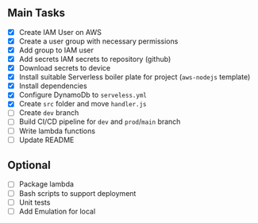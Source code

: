 ## Main Tasks

- [x] Create IAM User on AWS
- [x] Create a user group with necessary permissions
- [x] Add group to IAM user
- [x] Add secrets IAM secrets to repository (github)
- [x] Download secrets to device
- [x] Install suitable Serverless boiler plate for project (`aws-nodejs` template)
- [x] Install dependencies
- [x] Configure DynamoDb to `serveless.yml`
- [x] Create `src` folder and move `handler.js`
- [ ] Create `dev` branch
- [ ] Build CI/CD pipeline for `dev` and `prod`/`main` branch
- [ ] Write lambda functions
- [ ] Update README

## Optional

- [ ] Package lambda
- [ ] Bash scripts to support deployment
- [ ] Unit tests
- [ ] Add Emulation for local
